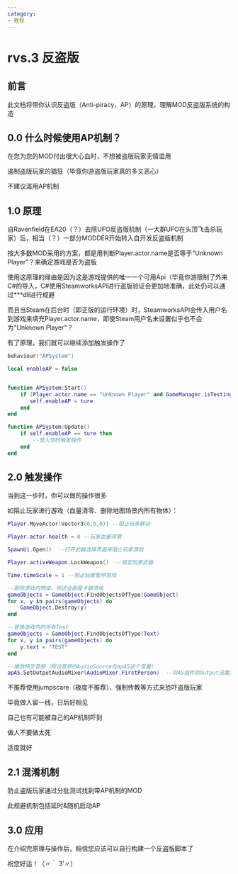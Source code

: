 ```yaml
---
category: 
- 教程
---
```

# rvs.3 反盗版

## 前言
此文档将带你认识反盗版（Anti-piracy，AP）的原理，理解MOD反盗版系统的构造

## 0.0 什么时候使用AP机制？

在您为您的MOD付出很大心血时，不想被盗版玩家无情滥用

遏制盗版玩家的猖狂（毕竟你游盗版玩家真的多又恶心）

不建议滥用AP机制

## 1.0 原理
自Ravenfield在EA20（？）去除UFO反盗版机制（一大群UFO在头顶飞击杀玩家）后，相当（？）一部分MODDER开始转入自开发反盗版机制

按大多数MOD采用的方案，都是用判断Player.actor.name是否等于"Unknown Player"？来确定游戏是否为盗版

使用这原理的缘由是因为这是游戏提供的唯一一个可用Api（毕竟你游限制了外来C#的导入，C#使用SteamworksAPI进行盗版验证会更加地准确，此处仍可以通过***dll进行规避

而且当Steam在后台时（即正版的运行环境）时，SteamworksAPI会传入用户名到游戏来填充Player.actor.name，即使Steam用户名未设置似乎也不会为"Unknown Player"？

有了原理，我们就可以继续添加触发操作了

```lua
behaviour("APSystem")

local enableAP = false


function APSystem:Start()
    if (Player.actor.name == "Unknown Player" and GameManager.isTestingContentMod != true) then --当...且游戏不处于测试模式时...
	   self.enableAP = ture
	end
end

function APSystem:Update()
    if self.enableAP == ture then
    	--放入你的触发操作
	end
end
```

## 2.0 触发操作
当到这一步时，你可以做的操作很多

如阻止玩家进行游戏（血量清零、删除地图场景内所有物体）：
```lua
Player.MoveActor(Vector3(0,0,0)) --阻止玩家移动

Player.actor.health = 0 --玩家血量清零

SpawnUi.Open()  --打开武器选择界面来阻止玩家游戏

Player.activeWeapon.LockWeapon()  --锁定玩家武器

Time.timeScale = 1 --阻止玩家暂停游戏

--删除游戏内物体，但这会直接卡崩游戏
gameObjects = GameObject.FindObjectsOfType(GameObject)
for x, y in pairs(gameObjects) do  
    GameObject.Destroy(y)
end 

--替换游戏内的所有Text
gameObjects = GameObject.FindObjectsOfType(Text)
for x, y in pairs(gameObjects) do
    y.text = "TEST"
end

--播放特定音频（假设音频的AudioSource在apAS这个变量）
apAS.SetOutputAudioMixer(AudioMixer.FirstPerson)  --将AS组件的Output设置为玩家的
```

不推荐使用jumpscare（极度不推荐）、强制传教等方式来恐吓盗版玩家

毕竟做人留一线，日后好相见

自己也有可能被自己的AP机制吓到

做人不要做太死

适度就好

## 2.1 混淆机制

防止盗版玩家通过分批测试找到带AP机制的MOD

此规避机制包括延时&随机启动AP

## 3.0 应用

在介绍完原理与操作后，相信您应该可以自行构建一个反盗版脚本了

祝您好运！（〃｀ 3′〃）
